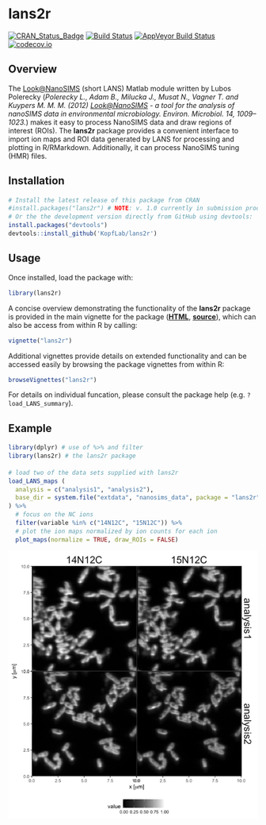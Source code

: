 
<!-- README.md is generated from README.Rmd. Please edit that file -->
lans2r
======

[![CRAN\_Status\_Badge](http://www.r-pkg.org/badges/version/lans2r)](http://cran.r-project.org/package=lans2r) [![Build Status](https://travis-ci.org/KopfLab/lans2r.svg?branch=master)](https://travis-ci.org/KopfLab/lans2r) [![AppVeyor Build Status](https://ci.appveyor.com/api/projects/status/github/KopfLab/lans2r?branch=master&svg=true)](https://ci.appveyor.com/project/KopfLab/lans2r) [![codecov.io](https://codecov.io/github/KopfLab/lans2r/coverage.svg?branch=master)](https://codecov.io/github/KopfLab/lans2r?branch=master)

Overview
--------

The <Look@NanoSIMS> (short LANS) Matlab module written by Lubos Polerecky (*Polerecky L., Adam B., Milucka J., Musat N., Vagner T. and Kuypers M. M. M. (2012) <Look@NanoSIMS> - a tool for the analysis of nanoSIMS data in environmental microbiology. Environ. Microbiol. 14, 1009–1023.*) makes it easy to process NanoSIMS data and draw regions of interest (ROIs). The **lans2r** package provides a convenient interface to import ion maps and ROI data generated by LANS for processing and plotting in R/RMarkdown. Additionally, it can process NanoSIMS tuning (HMR) files.

Installation
------------

``` r
# Install the latest release of this package from CRAN
#install.packages("lans2r") # NOTE: v. 1.0 currently in submission proces
# Or the the development version directly from GitHub using devtools:
install.packages("devtools")
devtools::install_github('KopfLab/lans2r')
```

Usage
-----

Once installed, load the package with:

``` r
library(lans2r)
```

A concise overview demonstrating the functionality of the **lans2r** package is provided in the main vignette for the package (**[HTML](https://rawgit.com/KopfLab/lans2r/master/inst/doc/lans2r.html)**, **[source](https://github.com/KopfLab/lans2r/raw/master/vignettes/lans2r.Rmd)**), which can also be access from within R by calling:

``` r
vignette("lans2r")
```

Additional vignettes provide details on extended functionality and can be accessed easily by browsing the package vignettes from within R:

``` r
browseVignettes("lans2r")
```

For details on individual funcation, please consult the package help (e.g. `?load_LANS_summary`).

Example
-------

``` r
library(dplyr) # use of %>% and filter
library(lans2r) # the lans2r package

# load two of the data sets supplied with lans2r
load_LANS_maps (
  analysis = c("analysis1", "analysis2"),
  base_dir = system.file("extdata", "nanosims_data", package = "lans2r")
) %>% 
  # focus on the NC ions
  filter(variable %in% c("14N12C", "15N12C")) %>% 
  # plot the ion maps normalized by ion counts for each ion
  plot_maps(normalize = TRUE, draw_ROIs = FALSE)
```

![](tools/README-ion_maps_example-1.png)
